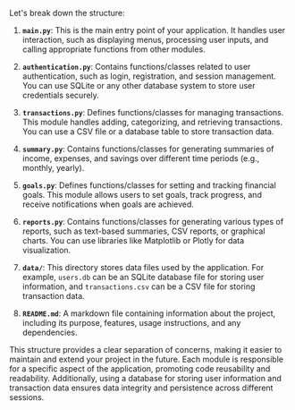 Let's break down the structure:

1. **`main.py`**: This is the main entry point of your application. It handles user interaction, such as displaying menus, processing user inputs, and calling appropriate functions from other modules.

2. **`authentication.py`**: Contains functions/classes related to user authentication, such as login, registration, and session management. You can use SQLite or any other database system to store user credentials securely.

3. **`transactions.py`**: Defines functions/classes for managing transactions. This module handles adding, categorizing, and retrieving transactions. You can use a CSV file or a database table to store transaction data.

4. **`summary.py`**: Contains functions/classes for generating summaries of income, expenses, and savings over different time periods (e.g., monthly, yearly).

5. **`goals.py`**: Defines functions/classes for setting and tracking financial goals. This module allows users to set goals, track progress, and receive notifications when goals are achieved.

6. **`reports.py`**: Contains functions/classes for generating various types of reports, such as text-based summaries, CSV reports, or graphical charts. You can use libraries like Matplotlib or Plotly for data visualization.

7. **`data/`**: This directory stores data files used by the application. For example, `users.db` can be an SQLite database file for storing user information, and `transactions.csv` can be a CSV file for storing transaction data.

8. **`README.md`**: A markdown file containing information about the project, including its purpose, features, usage instructions, and any dependencies.

This structure provides a clear separation of concerns, making it easier to maintain and extend your project in the future. Each module is responsible for a specific aspect of the application, promoting code reusability and readability. Additionally, using a database for storing user information and transaction data ensures data integrity and persistence across different sessions.
